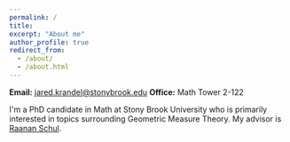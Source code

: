 ```yaml
---
permalink: /
title: 
excerpt: "About me"
author_profile: true
redirect_from: 
  - /about/
  - /about.html
---
```


**Email:** jared.krandel@stonybrook.edu
**Office:** Math Tower 2-122

I'm a PhD candidate in Math at Stony Brook University who is primarily interested in topics surrounding Geometric Measure Theory. My advisor is [Raanan Schul](http://www.math.stonybrook.edu/~schul/).
